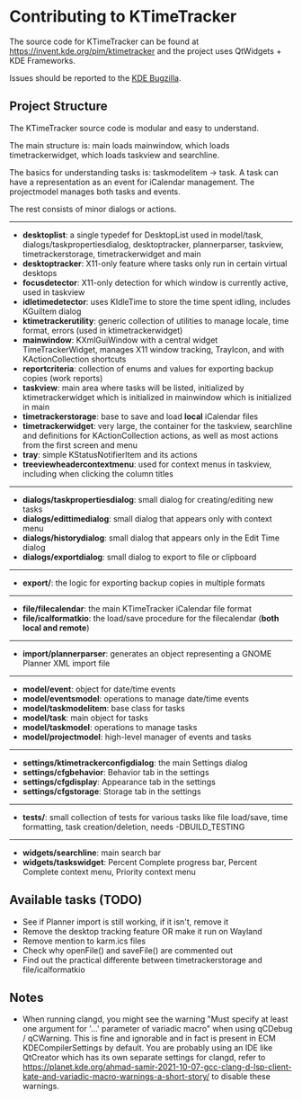 <!--
# SPDX-FileCopyrightText: 2024 Thiago Masato Costa Sueto <thiago.sueto@kde.org>
# SPDX-License-Identifier: CC0-1.0
-->

# Contributing to KTimeTracker

The source code for KTimeTracker can be found at https://invent.kde.org/pim/ktimetracker
and the project uses QtWidgets + KDE Frameworks.

Issues should be reported to the [KDE Bugzilla](https://bugs.kde.org/enter_bug.cgi?product=ktimetracker&component=general).

## Project Structure

The KTimeTracker source code is modular and easy to understand.

The main structure is: main loads mainwindow, which loads timetrackerwidget, which loads taskview and searchline.

The basics for understanding tasks is: taskmodelitem -> task.
A task can have a representation as an event for iCalendar management.
The projectmodel manages both tasks and events.

The rest consists of minor dialogs or actions.

---

* **desktoplist**: a single typedef for DesktopList used in model/task, dialogs/taskpropertiesdialog, desktoptracker, plannerparser, taskview, timetrackerstorage, timetrackerwidget and main
* **desktoptracker**: X11-only feature where tasks only run in certain virtual desktops
* **focusdetector**: X11-only detection for which window is currently active, used in taskview
* **idletimedetector**: uses KIdleTime to store the time spent idling, includes KGuiItem dialog
* **ktimetrackerutility**: generic collection of utilities to manage locale, time format, errors (used in ktimetrackerwidget)
* **mainwindow**: KXmlGuiWindow with a central widget TimeTrackerWidget, manages X11 window tracking, TrayIcon, and with KActionCollection shortcuts
* **reportcriteria**: collection of enums and values for exporting backup copies (work reports)
* **taskview**: main area where tasks will be listed, initialized by ktimetrackerwidget which is initialized in mainwindow which is initialized in main
* **timetrackerstorage**: base to save and load **local** iCalendar files
* **timetrackerwidget**: very large, the container for the taskview, searchline and definitions for KActionCollection actions, as well as most actions from the first screen and menu
* **tray**: simple KStatusNotifierItem and its actions
* **treeviewheadercontextmenu**: used for context menus in taskview, including when clicking the column titles

---

* **dialogs/taskpropertiesdialog**: small dialog for creating/editing new tasks
* **dialogs/edittimedialog**: small dialog that appears only with context menu
* **dialogs/historydialog**: small dialog that appears only in the Edit Time dialog
* **dialogs/exportdialog**: small dialog to export to file or clipboard

---

* **export/**: the logic for exporting backup copies in multiple formats

---

* **file/filecalendar**: the main KTimeTracker iCalendar file format
* **file/icalformatkio**: the load/save procedure for the filecalendar (**both local and remote**)

---

* **import/plannerparser**: generates an object representing a GNOME Planner XML import file

---

* **model/event**: object for date/time events
* **model/eventsmodel**: operations to manage date/time events
* **model/taskmodelitem**: base class for tasks
* **model/task**: main object for tasks
* **model/taskmodel**: operations to manage tasks
* **model/projectmodel**: high-level manager of events and tasks

---

* **settings/ktimetrackerconfigdialog**: the main Settings dialog
* **settings/cfgbehavior**: Behavior tab in the settings
* **settings/cfgdisplay**: Appearance tab in the settings
* **settings/cfgstorage**: Storage tab in the settings

---

* **tests/**: small collection of tests for various tasks like file load/save, time formatting, task creation/deletion, needs -DBUILD_TESTING

---

* **widgets/searchline**: main search bar
* **widgets/taskswidget**: Percent Complete progress bar, Percent Complete context menu, Priority context menu

## Available tasks (TODO)

* See if Planner import is still working, if it isn't, remove it
* Remove the desktop tracking feature OR make it run on Wayland
* Remove mention to karm.ics files
* Check why openFile() and saveFile() are commented out
* Find out the practical differente between timetrackerstorage and file/icalformatkio

## Notes

* When running clangd, you might see the warning
"Must specify at least one argument for '...' parameter of variadic macro"
when using qCDebug / qCWarning. This is fine and ignorable and in fact is
present in ECM KDECompilerSettings by default. You are probably
using an IDE like QtCreator which has its own separate settings for clangd,
refer to https://planet.kde.org/ahmad-samir-2021-10-07-gcc-clang-d-lsp-client-kate-and-variadic-macro-warnings-a-short-story/
to disable these warnings.
